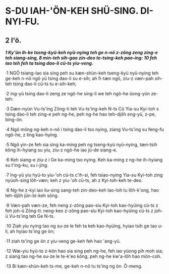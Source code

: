 
# S-DU IAH-'ÖN-KEH SHÜ-SING. DI-NYI-FU.


## 2 I'ö. 

**_1 Ky'ün ih-ke tseng-kyü-keh nyü-nying teh ge n-nô z-zông zeng zing-e teh siang-sing, 8 min-teh sih-gao zin-deo te-tsing-keh pao-ing: 10 feh iao teh feh ta tsing dao-li cü-ts yiu-veng._**

·1 NGÔ tsiang-lao sia sing peh su kæn-shün-keh tseng-kyü nyü-nying teh ge-keh n-nô ngô yü tsing dao-li su e-sih; ah fi-tæn ngô, ziu-z væn-pah sih-teh tsing dao-li cü-ts tu e-sih-keh;

·2 ing-yü tsing dao-li zeng ze ngô-he sing-li we teh ngô-he üong-yün ze-teh:

·3 Dæn-nyün Vu-ts'ing Zông-ti teh Vu-ts'ing-keh N-ts Cü Yia-su Kyi-toh s tsing dao-li teh zing-e peh ng-he, peh ng-he hao teh-djôh eng-yü, z-pe, bing-ön.

·4 Ngô mông ng-keh n-nô i tsing dao-li tso nying, ziang Vu-ts'ing su feng-fu ngô-he, z ting kao-hying.

·5 Ngô yin-ze feh sia sing ka-ming peh ng tseng-kyü nyü-nying, tæn-tsih kông ih-hyiang su yiu, ziu-z ngô-he iao jü-de siang-e.

·6 Keh siang-e ziu-z i Ge ka-ming tso nying. Keh ka-ming z ng-he ih-hyiang su t'ing-ku, su i-jing.

·7 Ing-yü yiu hyü-to yiu-'oh cü-ts c'ih-si, feh tsiao-nying Yia-su Kyi-toh zing nyüoh-sing lôh-væn; keh z yiu-'oh cü-ts, ah z Kyi-toh-keh te-deo.

·8 Ng-he z-kyi iao liu-sing sang-teh zin-deo-keh lao-loh tu lôh-k'ong, hao teh-djôh jün-bi-keh sông.

·9 Væn-pah væn-ze, feh neng z-zông pao-siu Kyi-toh kao-hyüing cü-ts z feh joh-ü Zông-ti: neng-keo z-zông pao-siu Kyi-toh kao-hyüing cü-ts z joh-ü Vu-ts'ing teh Ge N-ts.

·10 Ziah yiu nying tao ng su-ze le feh ta keh kao-hyüing, hyiao tsih ge tao u-li, ah hyiao ts'ing ge ön;

·11 ziah ts'ing ge ön z yiu-veng ge-keh feh hao 'ang-yü.

·12 Wæ-yiu hyü-to z-kön hao sia sing peh ng-he, feh iao yüong pih moh sia; z siang tao ng-he su-ze le te-k'eo kông, peh ng-he kw'a-lôh hao mön-coh.

·13 Bi kæn-shün-keh ts-me, ge-keh n-nô tu ts'ing ng ön. Ô-meng.




